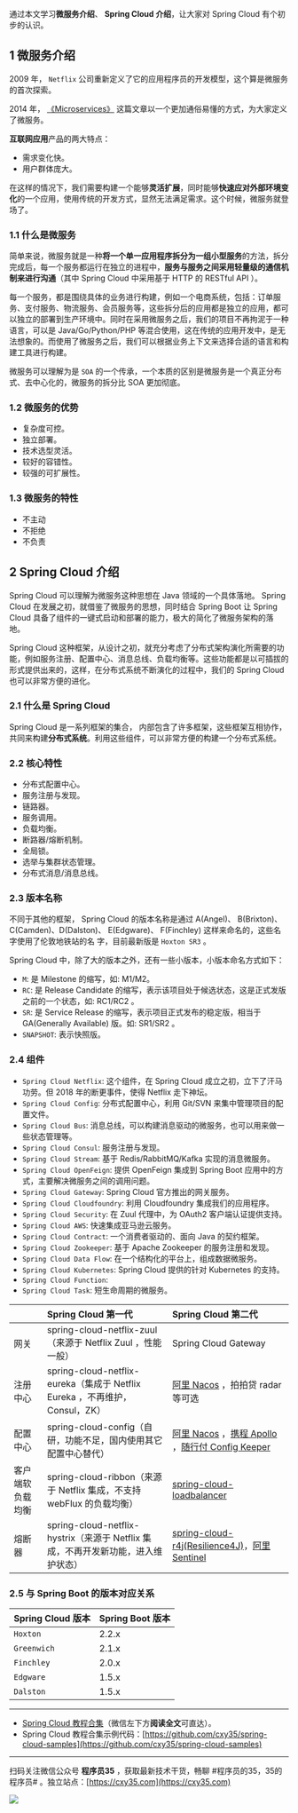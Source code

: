 通过本文学习**微服务介绍**、 **Spring Cloud 介绍**，让大家对 Spring Cloud 有个初步的认识。
<!-- more -->

## 1 微服务介绍

2009 年， `Netflix` 公司重新定义了它的应用程序员的开发模型，这个算是微服务的首次探索。

2014 年， [《Microservices》](https://www.martinfowler.com/articles/microservices.html) 这篇文章以一个更加通俗易懂的方式，为大家定义了微服务。

**互联网应用**产品的两大特点：

- 需求变化快。
- 用户群体庞大。

在这样的情况下，我们需要构建一个能够**灵活扩展**，同时能够**快速应对外部环境变化**的一个应用，使用传统的开发方式，显然无法满足需求。这个时候，微服务就登场了。

### 1.1 什么是微服务

简单来说，微服务就是一种**将一个单一应用程序拆分为一组小型服务**的方法，拆分完成后，每一个服务都运行在独立的进程中，**服务与服务之间采用轻量级的通信机制来进行沟通**（其中 Spring Cloud 中采用基于 HTTP 的 RESTful API ）。

每一个服务，都是围绕具体的业务进行构建，例如一个电商系统，包括：订单服务、支付服务、物流服务、会员服务等，这些拆分后的应用都是独立的应用，都可以独立的部署到生产环境中。同时在采用微服务之后，我们的项目不再拘泥于一种语言，可以是 Java/Go/Python/PHP 等混合使用，这在传统的应用开发中，是无法想象的。而使用了微服务之后，我们可以根据业务上下文来选择合适的语言和构建工具进行构建。

微服务可以理解为是 `SOA` 的一个传承，一个本质的区别是微服务是一个真正分布式、去中心化的，微服务的拆分比 SOA 更加彻底。

### 1.2 微服务的优势

- 复杂度可控。
- 独立部署。
- 技术选型灵活。
- 较好的容错性。
- 较强的可扩展性。

### 1.3 微服务的特性

- 不主动
- 不拒绝
- 不负责

## 2 Spring Cloud 介绍

Spring Cloud 可以理解为微服务这种思想在 Java 领域的一个具体落地。 Spring Cloud 在发展之初，就借鉴了微服务的思想，同时结合 Spring Boot 让 Spring Cloud 具备了组件的一键式启动和部署的能力，极大的简化了微服务架构的落地。

Spring Cloud 这种框架，从设计之初，就充分考虑了分布式架构演化所需要的功能，例如服务注册、配置中心、消息总线、负载均衡等。这些功能都是以可插拔的形式提供出来的，这样，在分布式系统不断演化的过程中，我们的 Spring Cloud 也可以非常方便的进化。

### 2.1 什么是 Spring Cloud

Spring Cloud 是一系列框架的集合， 内部包含了许多框架，这些框架互相协作，共同来构建**分布式系统**。利用这些组件，可以非常方便的构建一个分布式系统。

### 2.2 核心特性

- 分布式配置中心。
- 服务注册与发现。
- 链路器。
- 服务调用。
- 负载均衡。
- 断路器/熔断机制。
- 全局锁。
- 选举与集群状态管理。
- 分布式消息/消息总线。

### 2.3 版本名称

不同于其他的框架， Spring Cloud 的版本名称是通过 A(Angel)、 B(Brixton)、 C(Camden)、D(Dalston)、 E(Edgware)、 F(Finchley) 这样来命名的，这些名字使用了伦敦地铁站的名
字，目前最新版是 `Hoxton SR3` 。

Spring Cloud 中，除了大的版本之外，还有一些小版本，小版本命名方式如下：

- `M`: 是 Milestone 的缩写，如: M1/M2。
- `RC`: 是 Release Candidate 的缩写，表示该项目处于候选状态，这是正式发版之前的一个状态，如: RC1/RC2 。
- `SR`: 是 Service Release 的缩写，表示项目正式发布的稳定版，相当于 GA(Generally Available) 版。如: SR1/SR2 。
- `SNAPSHOT`: 表示快照版。

### 2.4 组件

- `Spring Cloud Netflix`: 这个组件，在 Spring Cloud 成立之初，立下了汗马功劳。但 2018 年的断更事件，使得 Netflix 走下神坛。
- `Spring Cloud Config`: 分布式配置中心，利用 Git/SVN 来集中管理项目的配置文件。
- `Spring Cloud Bus`: 消息总线，可以构建消息驱动的微服务，也可以用来做一些状态管理等。
- `Spring Cloud Consul`: 服务注册与发现。
- `Spring Cloud Stream`: 基于 Redis/RabbitMQ/Kafka 实现的消息微服务。
- `Spring Cloud OpenFeign`: 提供 OpenFeign 集成到 Spring Boot 应用中的方式，主要解决微服务之间的调用问题。
- `Spring Cloud Gateway`: Spring Cloud 官方推出的网关服务。
- `Spring Cloud Cloudfoundry`: 利用 Cloudfoundry 集成我们的应用程序。
- `Spring Cloud Security`: 在 Zuul 代理中，为 OAuth2 客户端认证提供支持。
- `Spring Cloud AWS`: 快速集成亚马逊云服务。
- `Spring Cloud Contract`: 一个消费者驱动的、面向 Java 的契约框架。
- `Spring Cloud Zookeeper`: 基于 Apache Zookeeper 的服务注册和发现。
- `Spring Cloud Data Flow`: 在一个结构化的平台上，组成数据微服务。
- `Spring Cloud Kubernetes`: Spring Cloud 提供的针对 Kubernetes 的支持。
- `Spring Cloud Function`: 
- `Spring Cloud Task`: 短生命周期的微服务。

||Spring Cloud 第一代|Spring Cloud 第二代|
|:-|:-|:-|
|网关|spring-cloud-netflix-zuul（来源于 Netflix Zuul ，性能一般）|Spring Cloud Gateway|
|注册中心|spring-cloud-netflix-eureka（集成于 Netflix Eureka ，不再维护，Consul，ZK）|[阿里 Nacos](https://github.com/alibaba/nacos) ，拍拍贷 radar 等可选|
|配置中心|spring-cloud-config（自研，功能不足，国内使用其它配置中心替代）|[阿里 Nacos](https://github.com/alibaba/nacos) ，[携程 Apollo](https://github.com/ctripcorp/apollo) ，[随行付 Config Keeper](https://github.com/sxfad/config-keeper)|
|客户端软负载均衡|spring-cloud-ribbon（来源于 Netflix 集成，不支持 webFlux 的负载均衡）|[spring-cloud-loadbalancer](https://github.com/spring-cloud-incubator/spring-cloud-loadbalancer)|
|熔断器|spring-cloud-netflix-hystrix（来源于 Netflix 集成，不再开发新功能，进入维护状态）|[spring-cloud-r4j(Resilience4J)](https://github.com/spring-cloud-incubator/spring-cloud-r4j)，[阿里 Sentinel](https://github.com/alibaba/Sentinel)|

### 2.5 与 Spring Boot 的版本对应关系

|Spring Cloud 版本|Spring Boot 版本|
|:-|:-|
|`Hoxton`|2.2.x|
|`Greenwich`|2.1.x|
|`Finchley`|2.0.x|
|`Edgware`|1.5.x|
|`Dalston`|1.5.x|

---

- [Spring Cloud 教程合集](https://mp.weixin.qq.com/s/SBmcs2bxumhNz4kky1pl-A)（微信左下方**阅读全文**可直达）。
- Spring Cloud 教程合集示例代码：[https://github.com/cxy35/spring-cloud-samples](https://github.com/cxy35/spring-cloud-samples)


---

扫码关注微信公众号 **程序员35** ，获取最新技术干货，畅聊 #程序员的35，35的程序员# 。独立站点：[https://cxy35.com](https://cxy35.com)

![](https://oscimg.oschina.net/oscnet/up-285838b9c516db5bb1ba760f292f2346078.JPEG)